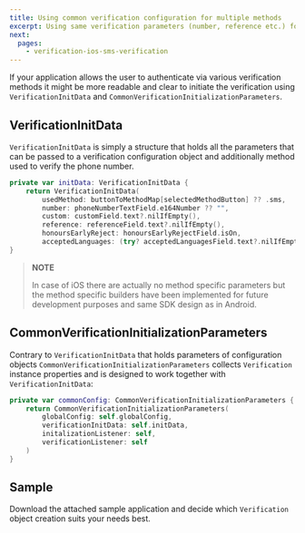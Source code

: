 ```yaml
---
title: Using common verification configuration for multiple methods
excerpt: Using same verification parameters (number, reference etc.) for different verification methods.
next:
  pages:
    - verification-ios-sms-verification
---
```


If your application allows the user to authenticate via various verification methods it might be more readable and clear to initiate the verification using `VerificationInitData` and `CommonVerificationInitializationParameters`.

## VerificationInitData

`VerificationInitData` is simply a structure that holds all the parameters that can be passed to a verification configuration object and additionally method used to verify the phone number.

```swift
private var initData: VerificationInitData {
    return VerificationInitData(
        usedMethod: buttonToMethodMap[selectedMethodButton] ?? .sms,
        number: phoneNumberTextField.e164Number ?? "",
        custom: customField.text?.nilIfEmpty(),
        reference: referenceField.text?.nilIfEmpty(),
        honoursEarlyReject: honoursEarlyRejectField.isOn,
        acceptedLanguages: (try? acceptedLanguagesField.text?.nilIfEmpty()?.toLocaleList()) ?? [])
}
```

> **NOTE**    
>
> In case of iOS there are actually no method specific parameters but the method specific builders have been implemented for future development purposes and same SDK design as in Android.


## CommonVerificationInitializationParameters

Contrary to `VerificationInitData` that holds parameters of configuration objects `CommonVerificationInitializationParameters` collects `Verification` instance properties and is designed to work together with `VerificationInitData`:

```swift
private var commonConfig: CommonVerificationInitializationParameters {
    return CommonVerificationInitializationParameters(
        globalConfig: self.globalConfig,
        verificationInitData: self.initData,
        initalizationListener: self,
        verificationListener: self
    )
}
```

## Sample

Download the attached sample application and decide which `Verification` object creation suits your needs best.
